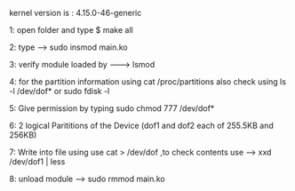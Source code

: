 
kernel version is :  4.15.0-46-generic

1: open folder and type $ make all

2: type -->  sudo insmod main.ko

3: verify module loaded by   ---> lsmod

4: for the partition information using cat /proc/partitions also check using ls -l /dev/dof* or sudo fdisk -l

5: Give permission by typing sudo chmod 777 /dev/dof*

6: 2 logical Parititions of the Device (dof1 and dof2 each of 255.5KB and 256KB)

7: Write into file using use cat > /dev/dof ,to check contents use --> xxd /dev/dof1 | less

8: unload module --> sudo rmmod main.ko



